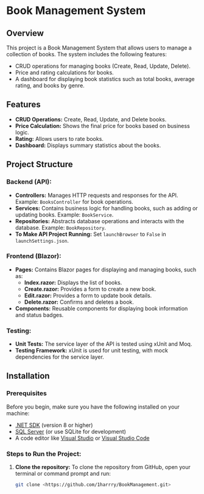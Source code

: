 ﻿# Book Management System

## Overview
This project is a Book Management System that allows users to manage a collection of books. The system includes the following features:

- CRUD operations for managing books (Create, Read, Update, Delete).
- Price and rating calculations for books.
- A dashboard for displaying book statistics such as total books, average rating, and books by genre.

## Features
- **CRUD Operations:** Create, Read, Update, and Delete books.
- **Price Calculation:** Shows the final price for books based on business logic.
- **Rating:** Allows users to rate books.
- **Dashboard:** Displays summary statistics about the books.

## Project Structure

### Backend (API):
- **Controllers:** Manages HTTP requests and responses for the API. Example: `BooksController` for book operations.
- **Services:** Contains business logic for handling books, such as adding or updating books. Example: `BookService`.
- **Repositories:** Abstracts database operations and interacts with the database. Example: `BookRepository`.
- **To Make API Project Running:** Set `launchBrowser` to `False` in `launchSettings.json`.

### Frontend (Blazor):
- **Pages:** Contains Blazor pages for displaying and managing books, such as:
  - **Index.razor:** Displays the list of books.
  - **Create.razor:** Provides a form to create a new book.
  - **Edit.razor:** Provides a form to update book details.
  - **Delete.razor:** Confirms and deletes a book.
- **Components:** Reusable components for displaying book information and status badges.

### Testing:
- **Unit Tests:** The service layer of the API is tested using xUnit and Moq.
- **Testing Framework:** xUnit is used for unit testing, with mock dependencies for the service layer.

## Installation

### Prerequisites
Before you begin, make sure you have the following installed on your machine:

- [.NET SDK](https://dotnet.microsoft.com/download) (version 8 or higher)
- [SQL Server](https://www.microsoft.com/en-us/sql-server/sql-server-downloads) (or use SQLite for development)
- A code editor like [Visual Studio](https://visualstudio.microsoft.com/) or [Visual Studio Code](https://code.visualstudio.com/)

### Steps to Run the Project:

1. **Clone the repository:**
   To clone the repository from GitHub, open your terminal or command prompt and run:
   ```bash
   git clone <https://github.com/1harrry/BookManagement.git>
